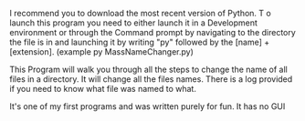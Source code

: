 I recommend you to download the most recent version of Python.
T
o launch this program you need to either launch it in a Development environment or through the Command prompt by navigating to 
the directory the file is in and launching it by writing "py" followed by the [name] + [extension]. (example py MassNameChanger.py)

This Program will walk you through all the steps to change the name of all files in a directory.
It will change all the files names. There is a log provided if you need to know what file was named to what.

It's one of my first programs and was written purely for fun. It has no GUI
